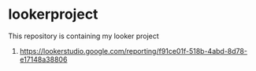 # lookerproject
This repository is containing my looker project

1. https://lookerstudio.google.com/reporting/f91ce01f-518b-4abd-8d78-e17148a38806
   
